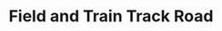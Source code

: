 ---
pid: rs400
title: Field and Train Track Road
location_transcription: Manayunk
coordinates: "[-75.224847133492, 40.026825755291]"
zipcode: '19127'
gen_neighborhood: Northwest Philadelphia
neighborhood: Manayunk
outside_phl: 
age: '3'
age_range: "<6"
instagram: 
image_file_name: rs_400.jpg
proposal_transcription: 
topic: Sports
topic_summary: '0'
type: Conceptual,Other No Form
keywords_other: field, train track road, sports
credit: Brock Gogdale
image_labels: 
twitter: 
facebook: 
permalink: "/monuments/rs400/"
layout: item-page
---